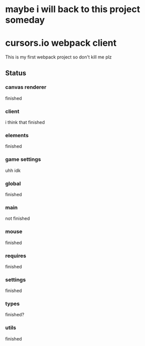 # maybe i will back to this project someday
# cursors.io webpack client
This is my first webpack project so don't kill me plz
## Status
### canvas renderer
finished
### client
i think that finished
### elements
finished
### game settings
uhh idk
### global
finished
### main
not finished
### mouse
finished
### requires
finished
### settings
finished
### types
finished?
### utils
finished
